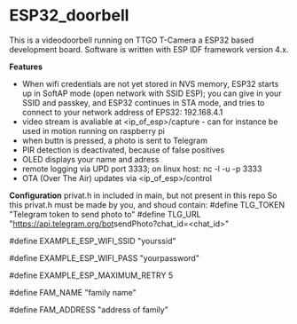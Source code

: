 # ESP32_doorbell

This is a videodoorbell running on TTGO T-Camera a ESP32 based development board.
Software is written with ESP IDF framework version 4.x.

**Features**
* When wifi credentials are not yet stored in NVS memory, ESP32 starts up in SoftAP mode (open network with SSID ESP); you can give in your SSID and passkey, and ESP32 continues in STA mode, and tries to connect to your network
  address of EPS32: 192.168.4.1
* video stream is avaliable at <ip_of_esp>/capture - can for instance be used in motion running on raspberry pi
* when buttn is pressed, a photo is sent to Telegram
* PIR detection is deactivated, because of false positives
* OLED displays your name and adress
* remote logging via UPD port 3333; on linux host: nc -l -u -p 3333
* OTA (Over The Air) updates via <ip_of_esp>/control


**Configuration**
privat.h in included in main, but not present in this repo
So this privat.h must be made by you, and shoud contain:
#define TLG_TOKEN "Telegram token to send photo to"
#define TLG_URL "https://api.telegram.org/bot<secretpart>sendPhoto?chat_id=<chat_id>"

#define EXAMPLE_ESP_WIFI_SSID      "yourssid"

#define EXAMPLE_ESP_WIFI_PASS      "yourpassword"

#define EXAMPLE_ESP_MAXIMUM_RETRY  5

#define FAM_NAME "family name"

#define FAM_ADDRESS "address of family"
